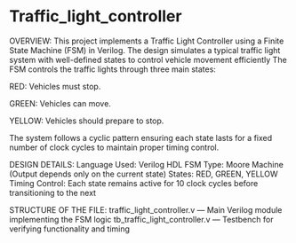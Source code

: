 # Traffic_light_controller
OVERVIEW:
This project implements a Traffic Light Controller using a Finite State Machine (FSM) in Verilog. The design simulates a typical traffic light system with well-defined states to control vehicle movement efficiently
The FSM controls the traffic lights through three main states:

RED: Vehicles must stop.

GREEN: Vehicles can move.

YELLOW: Vehicles should prepare to stop.

The system follows a cyclic pattern ensuring each state lasts for a fixed number of clock cycles to maintain proper timing control.

DESIGN DETAILS:
Language Used: Verilog HDL
FSM Type: Moore Machine (Output depends only on the current state)
States: RED, GREEN, YELLOW
Timing Control: Each state remains active for 10 clock cycles before transitioning to the next

STRUCTURE OF THE FILE:
traffic_light_controller.v — Main Verilog module implementing the FSM logic
tb_traffic_light_controller.v — Testbench for verifying functionality and timing
